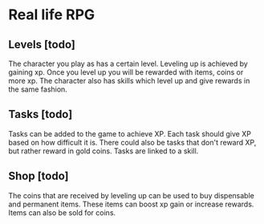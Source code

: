 # Real life RPG

## Levels [todo]

The character you play as has a certain level. Leveling up is achieved by gaining xp. Once you level up you will be rewarded with items, coins or more xp.
The character also has skills which level up and give rewards in the same fashion.

## Tasks [todo]

Tasks can be added to the game to achieve XP. Each task should give XP based on how difficult it is. There could also be tasks that don't reward XP, but rather reward in gold coins.
Tasks are linked to a skill.

## Shop [todo]

The coins that are received by leveling up can be used to buy dispensable and permanent items. These items can boost xp gain or increase rewards. Items can also be sold for coins.
